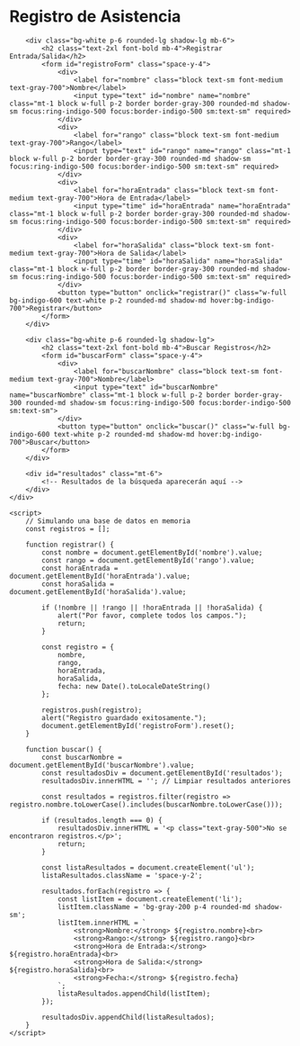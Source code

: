 <!DOCTYPE html>
<html lang="en">
<head>
    <meta charset="UTF-8">
    <meta name="viewport" content="width=device-width, initial-scale=1.0">
    <title>Registro de Asistencia</title>
    <script src="https://cdn.tailwindcss.com"></script>
    <link rel="stylesheet" href="https://cdnjs.cloudflare.com/ajax/libs/font-awesome/5.15.3/css/all.min.css">
    <link href="https://fonts.googleapis.com/css2?family=Roboto:wght@400;700&display=swap" rel="stylesheet">
</head>
<body class="bg-gray-100 font-roboto">
    <div class="container mx-auto p-4">
        <h1 class="text-3xl font-bold text-center mb-6">Registro de Asistencia</h1>
        
        <div class="bg-white p-6 rounded-lg shadow-lg mb-6">
            <h2 class="text-2xl font-bold mb-4">Registrar Entrada/Salida</h2>
            <form id="registroForm" class="space-y-4">
                <div>
                    <label for="nombre" class="block text-sm font-medium text-gray-700">Nombre</label>
                    <input type="text" id="nombre" name="nombre" class="mt-1 block w-full p-2 border border-gray-300 rounded-md shadow-sm focus:ring-indigo-500 focus:border-indigo-500 sm:text-sm" required>
                </div>
                <div>
                    <label for="rango" class="block text-sm font-medium text-gray-700">Rango</label>
                    <input type="text" id="rango" name="rango" class="mt-1 block w-full p-2 border border-gray-300 rounded-md shadow-sm focus:ring-indigo-500 focus:border-indigo-500 sm:text-sm" required>
                </div>
                <div>
                    <label for="horaEntrada" class="block text-sm font-medium text-gray-700">Hora de Entrada</label>
                    <input type="time" id="horaEntrada" name="horaEntrada" class="mt-1 block w-full p-2 border border-gray-300 rounded-md shadow-sm focus:ring-indigo-500 focus:border-indigo-500 sm:text-sm" required>
                </div>
                <div>
                    <label for="horaSalida" class="block text-sm font-medium text-gray-700">Hora de Salida</label>
                    <input type="time" id="horaSalida" name="horaSalida" class="mt-1 block w-full p-2 border border-gray-300 rounded-md shadow-sm focus:ring-indigo-500 focus:border-indigo-500 sm:text-sm" required>
                </div>
                <button type="button" onclick="registrar()" class="w-full bg-indigo-600 text-white p-2 rounded-md shadow-md hover:bg-indigo-700">Registrar</button>
            </form>
        </div>

        <div class="bg-white p-6 rounded-lg shadow-lg">
            <h2 class="text-2xl font-bold mb-4">Buscar Registros</h2>
            <form id="buscarForm" class="space-y-4">
                <div>
                    <label for="buscarNombre" class="block text-sm font-medium text-gray-700">Nombre</label>
                    <input type="text" id="buscarNombre" name="buscarNombre" class="mt-1 block w-full p-2 border border-gray-300 rounded-md shadow-sm focus:ring-indigo-500 focus:border-indigo-500 sm:text-sm">
                </div>
                <button type="button" onclick="buscar()" class="w-full bg-indigo-600 text-white p-2 rounded-md shadow-md hover:bg-indigo-700">Buscar</button>
            </form>
        </div>

        <div id="resultados" class="mt-6">
            <!-- Resultados de la búsqueda aparecerán aquí -->
        </div>
    </div>

    <script>
        // Simulando una base de datos en memoria
        const registros = [];

        function registrar() {
            const nombre = document.getElementById('nombre').value;
            const rango = document.getElementById('rango').value;
            const horaEntrada = document.getElementById('horaEntrada').value;
            const horaSalida = document.getElementById('horaSalida').value;

            if (!nombre || !rango || !horaEntrada || !horaSalida) {
                alert("Por favor, complete todos los campos.");
                return;
            }

            const registro = {
                nombre,
                rango,
                horaEntrada,
                horaSalida,
                fecha: new Date().toLocaleDateString()
            };

            registros.push(registro);
            alert("Registro guardado exitosamente.");
            document.getElementById('registroForm').reset();
        }

        function buscar() {
            const buscarNombre = document.getElementById('buscarNombre').value;
            const resultadosDiv = document.getElementById('resultados');
            resultadosDiv.innerHTML = ''; // Limpiar resultados anteriores

            const resultados = registros.filter(registro => registro.nombre.toLowerCase().includes(buscarNombre.toLowerCase()));

            if (resultados.length === 0) {
                resultadosDiv.innerHTML = '<p class="text-gray-500">No se encontraron registros.</p>';
                return;
            }

            const listaResultados = document.createElement('ul');
            listaResultados.className = 'space-y-2';

            resultados.forEach(registro => {
                const listItem = document.createElement('li');
                listItem.className = 'bg-gray-200 p-4 rounded-md shadow-sm';
                listItem.innerHTML = `
                    <strong>Nombre:</strong> ${registro.nombre}<br>
                    <strong>Rango:</strong> ${registro.rango}<br>
                    <strong>Hora de Entrada:</strong> ${registro.horaEntrada}<br>
                    <strong>Hora de Salida:</strong> ${registro.horaSalida}<br>
                    <strong>Fecha:</strong> ${registro.fecha}
                `;
                listaResultados.appendChild(listItem);
            });

            resultadosDiv.appendChild(listaResultados);
        }
    </script>
</body>
</html>
